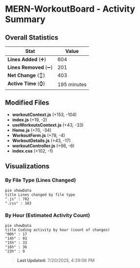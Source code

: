 # MERN-WorkoutBoard - Activity Summary 

## Overall Statistics

| Stat                   | Value                                                             |
| ---------------------- | ----------------------------------------------------------------- |
| **Lines Added** (➕)   | 604                                          |
| **Lines Removed** (➖) | 201                                        |
| **Net Change** (↕)    | 403                |
| **Active Time** (⌚)   | 195 minutes |


## Modified Files
- **workoutContext.js** (+153, -104)
- **index.js** (+19, -2)
- **useWorkoutsContext.js** (+43, -33)
- **Home.js** (+70, -34)
- **WorkoutForm.js** (+78, -4)
- **WorkoutDetails.js** (+43, -17)
- **workoutController.js** (+96, -6)
- **index.css** (+102, -1)

## Visualizations

### By File Type (Lines Changed)

```mermaid
pie showData
title Lines changed by file type
".js" : 702
".css" : 103
```

### By Hour (Estimated Activity Count)

```mermaid
pie showData
title Coding activity by hour (count of changes)
"00h" : 17
"14h" : 93
"15h" : 33
"16h" : 36
"23h" : 9
```


> **Last Updated:** 7/20/2025, 4:29:06 PM